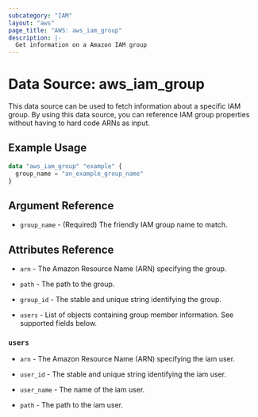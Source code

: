 ```yaml
---
subcategory: "IAM"
layout: "aws"
page_title: "AWS: aws_iam_group"
description: |-
  Get information on a Amazon IAM group
---
```


# Data Source: aws_iam_group

This data source can be used to fetch information about a specific
IAM group. By using this data source, you can reference IAM group
properties without having to hard code ARNs as input.

## Example Usage

```terraform
data "aws_iam_group" "example" {
  group_name = "an_example_group_name"
}
```

## Argument Reference

* `group_name` - (Required) The friendly IAM group name to match.

## Attributes Reference

* `arn` - The Amazon Resource Name (ARN) specifying the group.

* `path` - The path to the group.

* `group_id` - The stable and unique string identifying the group.

* `users` - List of objects containing group member information. See supported fields below.

### `users`

* `arn` - The Amazon Resource Name (ARN) specifying the iam user.

* `user_id` - The stable and unique string identifying the iam user.

* `user_name` - The name of the iam user.

* `path` - The path to the iam user.
